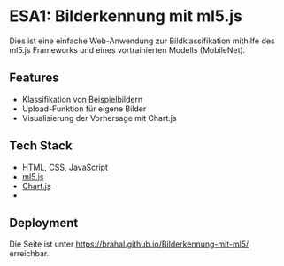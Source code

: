 # ESA1: Bilderkennung mit ml5.js

Dies ist eine einfache Web-Anwendung zur Bildklassifikation mithilfe des ml5.js Frameworks und eines vortrainierten Modells (MobileNet).

## Features

- Klassifikation von Beispielbildern
- Upload-Funktion für eigene Bilder
- Visualisierung der Vorhersage mit Chart.js

## Tech Stack

- HTML, CSS, JavaScript
- [ml5.js](https://ml5js.org/)
- [Chart.js](https://www.chartjs.org/)
- 
 ## Deployment

Die Seite ist unter https://brahal.github.io/Bilderkennung-mit-ml5/ erreichbar.